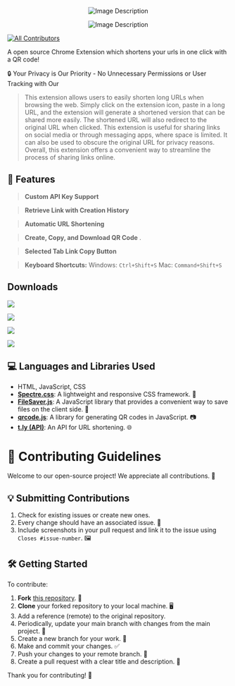 
<p align="center">
  <img src="https://github.com/vinyashegde/shorto_url_shorter/assets/46837876/d212810b-7c86-4e93-a755-d76063edf632" alt="Image Description">
</p>

<p align="center">
  <img src="https://github.com/vinyashegde/shorto_url_shorter/assets/46837876/ac0f2443-2489-4f32-acb4-650f28560dae" alt="Image Description">
</p>

<!--[![](https://raw.githubusercontent.com/vinyashegde/shorto_url_shorter/main/Source/logo.png)](https://chrome.google.com/webstore/detail/shorto-url-shorter/ggjlafhmjnmepkkihggbbgiignajkjcl?hl=en-GB&authuser=0)-->
<!-- ALL-CONTRIBUTORS-BADGE:START - Do not remove or modify this section -->
[![All Contributors](https://img.shields.io/badge/all_contributors-12+-orange.svg?style=flat-square)](#contributors-)
<!-- ALL-CONTRIBUTORS-BADGE:END -->

A open source Chrome Extension which shortens your urls in one click with a QR code!

🔒 Your Privacy is Our Priority - No Unnecessary Permissions or User Tracking with Our 

> This extension allows users to easily shorten long URLs when browsing the web.
Simply click on the extension icon, paste in a long URL, and the extension will generate a shortened version that can be shared more easily. The shortened URL will also redirect to the original URL when clicked. This extension is useful for sharing links on social media or through messaging apps, where space is limited. It can also be used to obscure the original URL for privacy reasons. Overall, this extension offers a convenient way to streamline the process of sharing links online.

## 🚀 Features

> **Custom API Key Support** 

> **Retrieve Link with Creation History** 

> **Automatic URL Shortening**

> **Create, Copy, and Download QR Code** .

> **Selected Tab Link Copy Button** 

> **Keyboard Shortcuts:** 
  > Windows: `Ctrl+Shift+S`
  > Mac: `Command+Shift+S`


## Downloads

[![](https://raw.githubusercontent.com/vinyashegde/shorto_url_shorter/main/Readme/Get%20It%20(6).png)](https://chrome.google.com/webstore/detail/shorto-url-shorter/ggjlafhmjnmepkkihggbbgiignajkjcl?hl=en-GB&authuser=0)

[![](https://raw.githubusercontent.com/vinyashegde/shorto_url_shorter/main/Readme/Get%20It%20(2).png)](https://microsoftedge.microsoft.com/addons/detail/shorto-url-shorter/fblkkccdkgkcmjpbpldapdfelpflpkgp)

[![](https://raw.githubusercontent.com/vinyashegde/shorto_url_shorter/main/Readme/Get%20It%20(3).png)](https://addons.mozilla.org/en-US/firefox/addon/vinyas-hegde)

[![](https://raw.githubusercontent.com/vinyashegde/shorto_url_shorter/main/Readme/Get%20It%20(4).png)](https://addons.opera.com/en/extensions/details/shorto-url-shorter)

## 💻 Languages and Libraries Used

- HTML, JavaScript, CSS
- [**Spectre.css**](https://picturepan2.github.io/spectre): A lightweight and responsive CSS framework. 🎨
- [**FileSaver.js**](https://github.com/eligrey/FileSaver.js): A JavaScript library that provides a convenient way to save files on the client side. 💾
- [**qrcode.js**](https://davidshimjs.github.io/qrcodejs): A library for generating QR codes in JavaScript. 📷
- [**t.ly (API)**](https://t.ly/): An API for URL shortening. 🌐



# 🚀 Contributing Guidelines

Welcome to our open-source project! We appreciate all contributions. 🙌

## 💡 Submitting Contributions

1. Check for existing issues or create new ones.
2. Every change should have an associated issue. 📝
3. Include screenshots in your pull request and link it to the issue using `Closes #issue-number`. 🖼️

## 🛠️ Getting Started

To contribute:

1. **Fork** [this repository](https://github.com/vinyashegde/shorto_url_shorter.git). 🍴
2. **Clone** your forked repository to your local machine. 🖥️
3. Add a reference (remote) to the original repository.
4. Periodically, update your main branch with changes from the main project. 🔄
5. Create a new branch for your work. 🌿
6. Make and commit your changes. ✅
7. Push your changes to your remote branch. 🚀
8. Create a pull request with a clear title and description. 📢

Thank you for contributing! 🎉


